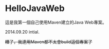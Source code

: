 HelloJavaWeb
============
這是我第一個自己使用Maven建立的Java Web專案。

2014.09.20 intial.

~~糟了，我連用Maven都不太會build這個專案了~~
